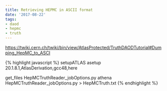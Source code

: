 ```yaml
---
title: Retrieving HEPMC in ASCII format
date: '2017-08-22'
tags:
- daod
- hepmc
- truth
---
```

https://twiki.cern.ch/twiki/bin/view/AtlasProtected/TruthDAODTutorial#Dumping_HepMC_to_ASCI

{% highlight javascript %}
setupATLAS
asetup 20.1.8.1,AtlasDerivation,gcc48,here

get_files HepMCTruthReader_jobOptions.py
athena HepMCTruthReader_jobOptions.py > HepMCTruth.txt
{% endhighlight %}


